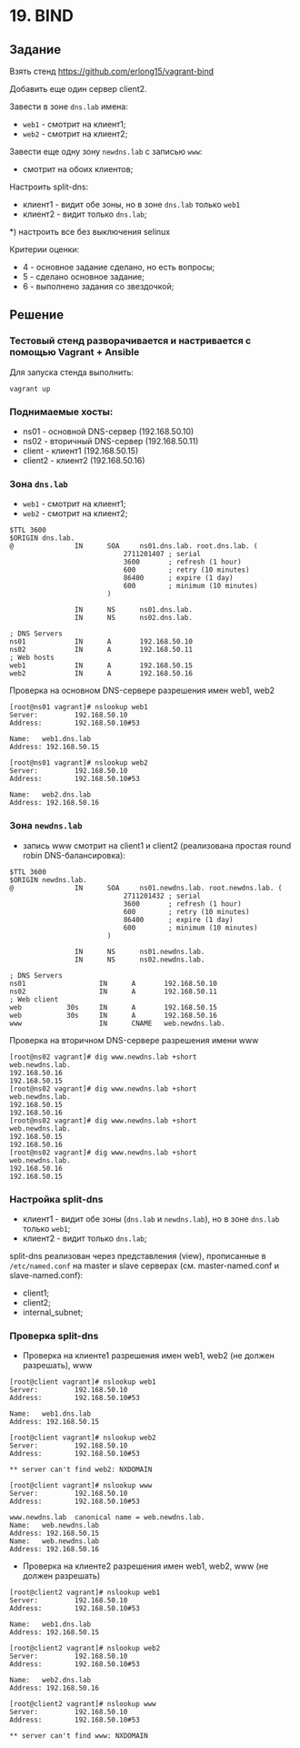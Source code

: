 # 19. BIND
## Задание

Взять стенд https://github.com/erlong15/vagrant-bind

Добавить еще один сервер client2.

Завести в зоне `dns.lab` имена:
- `web1` - смотрит на клиент1;
- `web2` - смотрит на клиент2;

Завести еще одну зону `newdns.lab` с записью `www`:
- смотрит на обоих клиентов;

Настроить split-dns:
- клиент1 - видит обе зоны, но в зоне `dns.lab` только `web1`
- клиент2 - видит только `dns.lab`;

*) настроить все без выключения selinux

Критерии оценки: 
- 4 - основное задание сделано, но есть вопросы;
- 5 - сделано основное задание;
- 6 - выполнено задания со звездочкой;

## Решение

### Тестовый стенд разворачивается и настривается с помощью Vagrant + Ansible 
Для запуска стенда выполнить: 
```
vagrant up
```
### Поднимаемые хосты:
- ns01 - основной DNS-сервер (192.168.50.10) 
- ns02 - вторичный DNS-сервер (192.168.50.11)
- client -  клиент1 (192.168.50.15)
- client2 - клиент2 (192.168.50.16)

### Зона `dns.lab`
- `web1` - смотрит на клиент1;
- `web2` - смотрит на клиент2;

```
$TTL 3600
$ORIGIN dns.lab.
@               IN      SOA     ns01.dns.lab. root.dns.lab. (
                            2711201407 ; serial
                            3600       ; refresh (1 hour)
                            600        ; retry (10 minutes)
                            86400      ; expire (1 day)
                            600        ; minimum (10 minutes)
                        )

                IN      NS      ns01.dns.lab.
                IN      NS      ns02.dns.lab.

; DNS Servers
ns01            IN      A       192.168.50.10
ns02            IN      A       192.168.50.11
; Web hosts
web1            IN      A       192.168.50.15
web2            IN      A       192.168.50.16
```
Проверка на основном DNS-сервере разрешения имен web1, web2
```
[root@ns01 vagrant]# nslookup web1
Server:         192.168.50.10
Address:        192.168.50.10#53

Name:   web1.dns.lab
Address: 192.168.50.15

[root@ns01 vagrant]# nslookup web2
Server:         192.168.50.10
Address:        192.168.50.10#53

Name:   web2.dns.lab
Address: 192.168.50.16
```

### Зона `newdns.lab`
- запись www смотрит на client1 и client2 
(реализована простая round robin DNS-балансировка):
```
$TTL 3600
$ORIGIN newdns.lab.
@               IN      SOA     ns01.newdns.lab. root.newdns.lab. (
                            2711201432 ; serial
                            3600       ; refresh (1 hour)
                            600        ; retry (10 minutes)
                            86400      ; expire (1 day)
                            600        ; minimum (10 minutes)
                        )

                IN      NS      ns01.newdns.lab.
                IN      NS      ns02.newdns.lab.

; DNS Servers
ns01                  IN      A       192.168.50.10
ns02                  IN      A       192.168.50.11
; Web client
web           30s     IN      A       192.168.50.15
web           30s     IN      A       192.168.50.16
www                   IN      CNAME   web.newdns.lab.
```
Проверка на вторичном DNS-сервере разрешения имени www
```
[root@ns02 vagrant]# dig www.newdns.lab +short
web.newdns.lab.
192.168.50.16
192.168.50.15
[root@ns02 vagrant]# dig www.newdns.lab +short
web.newdns.lab.
192.168.50.15
192.168.50.16
[root@ns02 vagrant]# dig www.newdns.lab +short
web.newdns.lab.
192.168.50.15
192.168.50.16
[root@ns02 vagrant]# dig www.newdns.lab +short
web.newdns.lab.
192.168.50.16
192.168.50.15
```
### Настройка split-dns
- клиент1 - видит обе зоны (`dns.lab` и `newdns.lab`), но в зоне `dns.lab` только `web1`;
- клиент2 - видит только `dns.lab`;

split-dns реализован через представления (view), прописанные в `/etc/named.conf` на master и slave серверах (см. master-named.conf и slave-named.conf):
- client1;
- client2;
- internal_subnet;

### Проверка split-dns
- Проверка на клиенте1 разрешения имен web1, web2 (не должен разрешать), www
```
[root@client vagrant]# nslookup web1
Server:         192.168.50.10
Address:        192.168.50.10#53

Name:   web1.dns.lab
Address: 192.168.50.15

[root@client vagrant]# nslookup web2
Server:         192.168.50.10
Address:        192.168.50.10#53

** server can't find web2: NXDOMAIN

[root@client vagrant]# nslookup www
Server:         192.168.50.10
Address:        192.168.50.10#53

www.newdns.lab  canonical name = web.newdns.lab.
Name:   web.newdns.lab
Address: 192.168.50.15
Name:   web.newdns.lab
Address: 192.168.50.16
```
- Проверка на клиенте2 разрешения имен web1, web2, www (не должен разрешать)
```
[root@client2 vagrant]# nslookup web1
Server:         192.168.50.10
Address:        192.168.50.10#53

Name:   web1.dns.lab
Address: 192.168.50.15

[root@client2 vagrant]# nslookup web2
Server:         192.168.50.10
Address:        192.168.50.10#53

Name:   web2.dns.lab
Address: 192.168.50.16

[root@client2 vagrant]# nslookup www
Server:         192.168.50.10
Address:        192.168.50.10#53

** server can't find www: NXDOMAIN
```